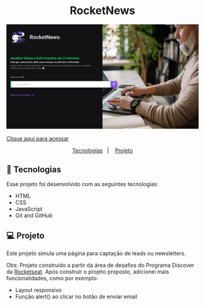 <h1 align="center"> RocketNews </h1>

![preview](./.github/preview.png)

[Clique aqui para acessar](https://maik-emanoel.github.io/rocketnews)

<p align="center">
  <a href="#-tecnologias">Tecnologias</a>&nbsp;&nbsp;&nbsp;|&nbsp;&nbsp;&nbsp;
  <a href="#-projeto">Projeto</a>
</p>

## 🚀 Tecnologias

Esse projeto foi desenvolvido com as seguintes tecnologias:

- HTML
- CSS
- JavaScript
- Git and GitHub

## 💻 Projeto

Este projeto simula uma página para captação de leads ou newsletters. <br>

Obs: Projeto construído a partir da área de desafios do Programa Discover da [Rocketseat](https://rocketseat.com.br). Após construir o projeto proposto, adicionei mais funcionalidades, como por exemplo:

- Layout responsivo
- Função alert() ao clicar no botão de enviar email
